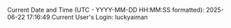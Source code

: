 Current Date and Time (UTC - YYYY-MM-DD HH:MM:SS formatted): 2025-06-22 17:16:49
Current User's Login: luckyaiman
